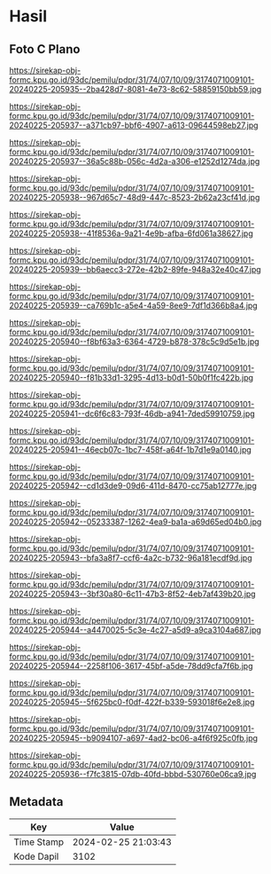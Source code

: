 # Hasil

## Foto C Plano

https://sirekap-obj-formc.kpu.go.id/93dc/pemilu/pdpr/31/74/07/10/09/3174071009101-20240225-205935--2ba428d7-8081-4e73-8c62-58859150bb59.jpg

https://sirekap-obj-formc.kpu.go.id/93dc/pemilu/pdpr/31/74/07/10/09/3174071009101-20240225-205937--a371cb97-bbf6-4907-a613-09644598eb27.jpg

https://sirekap-obj-formc.kpu.go.id/93dc/pemilu/pdpr/31/74/07/10/09/3174071009101-20240225-205937--36a5c88b-056c-4d2a-a306-e1252d1274da.jpg

https://sirekap-obj-formc.kpu.go.id/93dc/pemilu/pdpr/31/74/07/10/09/3174071009101-20240225-205938--967d65c7-48d9-447c-8523-2b62a23cf41d.jpg

https://sirekap-obj-formc.kpu.go.id/93dc/pemilu/pdpr/31/74/07/10/09/3174071009101-20240225-205938--41f8536a-9a21-4e9b-afba-6fd061a38627.jpg

https://sirekap-obj-formc.kpu.go.id/93dc/pemilu/pdpr/31/74/07/10/09/3174071009101-20240225-205939--bb6aecc3-272e-42b2-89fe-948a32e40c47.jpg

https://sirekap-obj-formc.kpu.go.id/93dc/pemilu/pdpr/31/74/07/10/09/3174071009101-20240225-205939--ca769b1c-a5e4-4a59-8ee9-7df1d366b8a4.jpg

https://sirekap-obj-formc.kpu.go.id/93dc/pemilu/pdpr/31/74/07/10/09/3174071009101-20240225-205940--f8bf63a3-6364-4729-b878-378c5c9d5e1b.jpg

https://sirekap-obj-formc.kpu.go.id/93dc/pemilu/pdpr/31/74/07/10/09/3174071009101-20240225-205940--f81b33d1-3295-4d13-b0d1-50b0f1fc422b.jpg

https://sirekap-obj-formc.kpu.go.id/93dc/pemilu/pdpr/31/74/07/10/09/3174071009101-20240225-205941--dc6f6c83-793f-46db-a941-7ded59910759.jpg

https://sirekap-obj-formc.kpu.go.id/93dc/pemilu/pdpr/31/74/07/10/09/3174071009101-20240225-205941--46ecb07c-1bc7-458f-a64f-1b7d1e9a0140.jpg

https://sirekap-obj-formc.kpu.go.id/93dc/pemilu/pdpr/31/74/07/10/09/3174071009101-20240225-205942--cd1d3de9-09d6-411d-8470-cc75ab12777e.jpg

https://sirekap-obj-formc.kpu.go.id/93dc/pemilu/pdpr/31/74/07/10/09/3174071009101-20240225-205942--05233387-1262-4ea9-ba1a-a69d65ed04b0.jpg

https://sirekap-obj-formc.kpu.go.id/93dc/pemilu/pdpr/31/74/07/10/09/3174071009101-20240225-205943--bfa3a8f7-ccf6-4a2c-b732-96a181ecdf9d.jpg

https://sirekap-obj-formc.kpu.go.id/93dc/pemilu/pdpr/31/74/07/10/09/3174071009101-20240225-205943--3bf30a80-6c11-47b3-8f52-4eb7af439b20.jpg

https://sirekap-obj-formc.kpu.go.id/93dc/pemilu/pdpr/31/74/07/10/09/3174071009101-20240225-205944--a4470025-5c3e-4c27-a5d9-a9ca3104a687.jpg

https://sirekap-obj-formc.kpu.go.id/93dc/pemilu/pdpr/31/74/07/10/09/3174071009101-20240225-205944--2258f106-3617-45bf-a5de-78dd9cfa7f6b.jpg

https://sirekap-obj-formc.kpu.go.id/93dc/pemilu/pdpr/31/74/07/10/09/3174071009101-20240225-205945--5f625bc0-f0df-422f-b339-593018f6e2e8.jpg

https://sirekap-obj-formc.kpu.go.id/93dc/pemilu/pdpr/31/74/07/10/09/3174071009101-20240225-205945--b9094107-a697-4ad2-bc06-a4f6f925c0fb.jpg

https://sirekap-obj-formc.kpu.go.id/93dc/pemilu/pdpr/31/74/07/10/09/3174071009101-20240225-205936--f7fc3815-07db-40fd-bbbd-530760e06ca9.jpg


## Metadata

| Key        | Value               |
| ---------- | ------------------- |
| Time Stamp | 2024-02-25 21:03:43 |
| Kode Dapil | 3102                |




